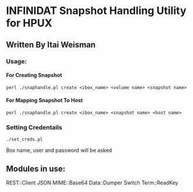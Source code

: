 # INFINIDAT Snapshot Handling Utility for HPUX
## Written By Itai Weisman

### Usage:

#### For Creating Snapshot 
````
perl ./snaphandle.pl create <ibox_name> <volume name> <snapshot name>
````

#### For Mapping Snapshot To Host 

````
perl ./snaphandle.pl create <ibox_name> <snapshot name> <host name>
````

### Setting Credentails 
```
./set_creds.pl
````
Box name, user and password will be asked


## Modules in use:
REST::Client
JSON
MIME::Base64
Data::Dumper
Switch
Term::ReadKey
